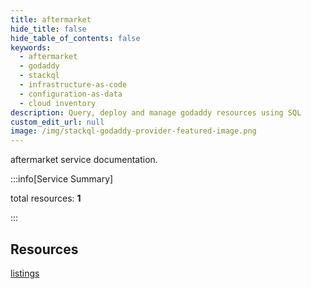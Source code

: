 ```yaml
---
title: aftermarket
hide_title: false
hide_table_of_contents: false
keywords:
  - aftermarket
  - godaddy
  - stackql
  - infrastructure-as-code
  - configuration-as-data
  - cloud inventory
description: Query, deploy and manage godaddy resources using SQL
custom_edit_url: null
image: /img/stackql-godaddy-provider-featured-image.png
---
```


aftermarket service documentation.

:::info[Service Summary]

total resources: __1__  

:::

## Resources
<div class="row">
<div class="providerDocColumn">
<a href="/services/aftermarket/listings/">listings</a>
</div>
<div class="providerDocColumn">

</div>
</div>